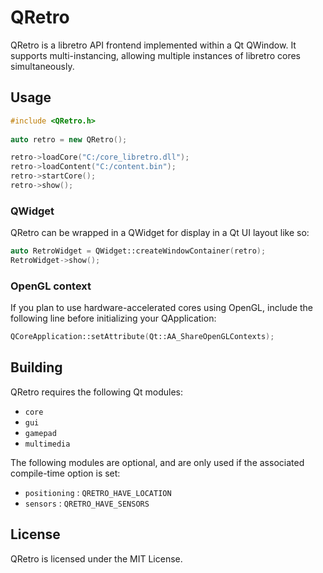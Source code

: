 # QRetro

QRetro is a libretro API frontend implemented within a Qt QWindow. It supports multi-instancing, allowing multiple instances of libretro cores simultaneously.

## Usage

```c++
#include <QRetro.h>
   
auto retro = new QRetro();

retro->loadCore("C:/core_libretro.dll");
retro->loadContent("C:/content.bin");
retro->startCore();
retro->show();
```

### QWidget

QRetro can be wrapped in a QWidget for display in a Qt UI layout like so:

```c++
auto RetroWidget = QWidget::createWindowContainer(retro);
RetroWidget->show();
```

### OpenGL context

If you plan to use hardware-accelerated cores using OpenGL, include the following line before initializing your QApplication:

```c++
QCoreApplication::setAttribute(Qt::AA_ShareOpenGLContexts);
```

## Building

QRetro requires the following Qt modules:
- `core`
- `gui`
- `gamepad`
- `multimedia`

The following modules are optional, and are only used if the associated compile-time option is set:
- `positioning` : `QRETRO_HAVE_LOCATION`
- `sensors` : `QRETRO_HAVE_SENSORS`

## License

QRetro is licensed under the MIT License.
